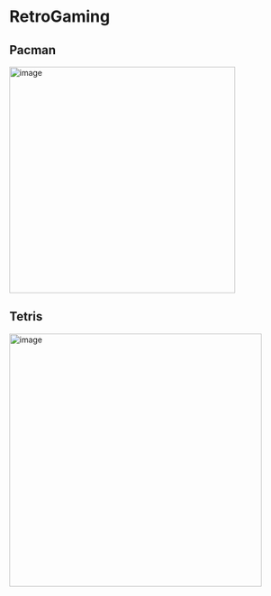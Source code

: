 # RetroGaming
## Pacman
<img width="401" alt="image" src="https://github.com/user-attachments/assets/5fed113c-0352-494b-b885-731e9d597d43" />

## Tetris
<img width="448" alt="image" src="https://github.com/user-attachments/assets/c57296ff-af2d-4877-8400-d4cb62ad82e5" />

